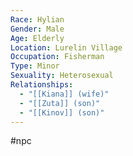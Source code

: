 ```yaml
---
Race: Hylian
Gender: Male
Age: Elderly
Location: Lurelin Village
Occupation: Fisherman
Type: Minor
Sexuality: Heterosexual
Relationships:
  - "[[Kiana]] (wife)"
  - "[[Zuta]] (son)"
  - "[[Kinov]] (son)"
---
```

 #npc 

